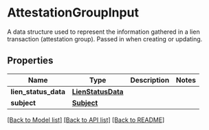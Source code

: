 # AttestationGroupInput

A data structure used to represent the information gathered in a lien transaction (attestation group). Passed in when creating or updating.
## Properties
Name | Type | Description | Notes
------------ | ------------- | ------------- | -------------
**lien_status_data** | [**LienStatusData**](LienStatusData.md) |  | 
**subject** | [**Subject**](Subject.md) |  | 

[[Back to Model list]](../README.md#documentation-for-models) [[Back to API list]](../README.md#documentation-for-api-endpoints) [[Back to README]](../README.md)



